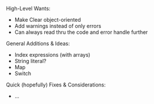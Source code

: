 High-Level Wants:
- Make Clear object-oriented
- Add warnings instead of only errors
- Can always read thru the code and error handle further

General Additions & Ideas:
- Index expressions (with arrays)
- String literal?
- Map
- Switch

Quick (hopefully) Fixes & Considerations:
- ...
